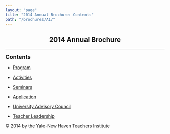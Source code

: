 ```yaml
---
layout: "page"
title: "2014 Annual Brochure: Contents"
path: "/brochures/A1/"
---
```

<main>
<title>2014 Annual Brochure: Contents</title>
<p align="Center"></p><h2 align="Center">2014 Annual Brochure</h2>
<hr/>
<p align="Left"><b><font size="4">Contents</font></b><br/>
</p><ul>
<li>
<p align="Left">
<a href="/brochures/A1/program.html">Program</a>
</p></li><li>
<p align="Left">
<a href="/brochures/A1/activities.html">Activities</a>
</p></li><li>
<p align="Left">
<a href="/brochures/A1/seminars.html">Seminars</a>    
</p></li><li>
<p align="Left">
<a href="/brochures/A1/application.html">Application</a>
</p></li><li>
<p align="Left">
<a href="/brochures/A1/uacouncil.html">University Advisory Council</a>
</p></li><li>
<p align="Left">
<a href="/brochures/A1/teacher.html">Teacher Leadership</a>
</p></li></ul>
<p align="Left">
</p>
© 2014 by the Yale-New Haven Teachers Institute
</div>
</main>
